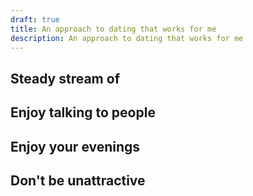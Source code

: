 ```yaml
---
draft: true
title: An approach to dating that works for me
description: An approach to dating that works for me
---
```


## Steady stream of

## Enjoy talking to people

## Enjoy your evenings

## Don't be unattractive
